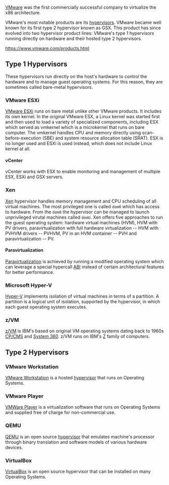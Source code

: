 [VMware]( http://vmware.com/  ) was the first commercially successful company to virtualize the x86 architecture.

VMware's most notable products are its [hypervisors](Hypervisor). VMware became well known for its first type 2 hypervisor known as GSX. This product has since evolved into two hypervisor product lines: VMware's type 1 hypervisors  running directly on hardware and their hosted type 2 hypervisors.

https://www.vmware.com/products.html

## Type 1 Hypervisors

These hypervisors run directly on the host's hardware to control the hardware and to manage guest operating systems. For this reason, they are sometimes called bare-metal hypervisors. 

### VMware ESXi

[VMware ESXi](https://en.wikipedia.org/wiki/VMware_ESXi) runs on bare metal unlike other VMware products. It includes its own kernel. In the original VMware ESX, a Linux kernel was started first and then used to load a variety of specialized components, including ESX which served as vmkernel which is a microkernel that runs on bare computer. The vmkernel handles CPU and memory directly using scan-before-execution (SBE) and system resource allocation table (SRAT). ESX is no longer used and ESXi is used instead, which does not include Linux kernel at all.

#### vCenter

vCenter works with ESX to enable monitoring and management of multiple ESX, ESXi and GSX servers.

### Xen

[Xen](https://en.wikipedia.org/wiki/Xen) hypervisor handles memory management and CPU scheduling of all virtual machines.  The most privileged one is called `dom0` which has access to hardware. From the `dom0` the hypervisor can be managed to launch unprivileged virutal machines called `domU`. Xen offers five approaches to run the guest operating system: hardware virtual machines (HVM), HVM with PV drivers, paravirtualization with full hardware virtualization -- HVM with PVHVM drivers -- PVHVM, PV in an HVM container -- PVH and paravirtualization -- PV.

#### Paravirtualization

[Paravirtualization](https://en.wikipedia.org/wiki/Paravirtualization) is achieved by running a modified operating system which can leverage a special hypercall [ABI](https://en.wikipedia.org/wiki/Application_binary_interface) instead of certain architectural features for better performance.


### Microsoft Hyper-V

[Hyper-V](https://en.wikipedia.org/wiki/Hyper-V) implements isolation of virtual machines in terms of a partition. A partition is a logical unit of isolation, supported by the hypervisor, in which each guest operating system executes.

### z/VM

[z/VM](https://en.wikipedia.org/wiki/Z/VM) is IBM's based on original VM operating systems dating back to 1960s [CP/CMS](https://en.wikipedia.org/wiki/CP/CMS) and [System 360](https://en.wikipedia.org/wiki/IBM_System/360_Model_67).  z/VM runs on IBM's [Z](https://en.wikipedia.org/wiki/IBM_Z) family of computers.


## Type 2 Hypervisors

### VMware Workstation

[VMware Workstation](https://en.wikipedia.org/wiki/VMware_Workstation) is a hosted [hypervisor](hypervisor) that runs on Operating Systems.

### VMware Player

[VMWare Player](https://en.wikipedia.org/wiki/VMware_Workstation_Player) is a virtualization software that runs on Operating Systems and supplied free of charge for non-commercial use.


### QEMU

[QEMU](https://en.wikipedia.org/wiki/QEMU) is an open source [hypervisor](hypervisor) that emulates machine's processor through binary translation and software models of various hardware devices.

### VirtualBox

[VirtualBox](https://en.wikipedia.org/wiki/VirtualBox) is an open source hypervisor that can be installed on many Operating Systems.
